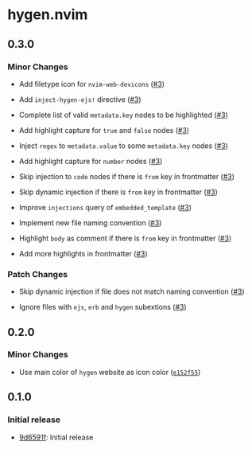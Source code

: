 # hygen.nvim

## 0.3.0

### Minor Changes

- Add filetype icon for `nvim-web-devicons` ([#3](https://github.com/Hdoc1509/hygen.nvim/pull/3))

- Add `inject-hygen-ejs!` directive ([#3](https://github.com/Hdoc1509/hygen.nvim/pull/3))

- Complete list of valid `metadata.key` nodes to be highlighted ([#3](https://github.com/Hdoc1509/hygen.nvim/pull/3))

- Add highlight capture for `true` and `false` nodes ([#3](https://github.com/Hdoc1509/hygen.nvim/pull/3))

- Inject `regex` to `metadata.value` to some `metadata.key` nodes ([#3](https://github.com/Hdoc1509/hygen.nvim/pull/3))

- Add highlight capture for `number` nodes ([#3](https://github.com/Hdoc1509/hygen.nvim/pull/3))

- Skip injection to `code` nodes if there is `from` key in frontmatter ([#3](https://github.com/Hdoc1509/hygen.nvim/pull/3))

- Skip dynamic injection if there is `from` key in frontmatter ([#3](https://github.com/Hdoc1509/hygen.nvim/pull/3))

- Improve `injections` query of `embedded_template` ([#3](https://github.com/Hdoc1509/hygen.nvim/pull/3))

- Implement new file naming convention ([#3](https://github.com/Hdoc1509/hygen.nvim/pull/3))

- Highlight `body` as comment if there is `from` key in frontmatter ([#3](https://github.com/Hdoc1509/hygen.nvim/pull/3))

- Add more highlights in frontmatter ([#3](https://github.com/Hdoc1509/hygen.nvim/pull/3))

### Patch Changes

- Skip dynamic injection if file does not match naming convention ([#3](https://github.com/Hdoc1509/hygen.nvim/pull/3))

- Ignore files with `ejs`, `erb` and `hygen` subextions ([#3](https://github.com/Hdoc1509/hygen.nvim/pull/3))

## 0.2.0

### Minor Changes

- Use main color of `hygen` website as icon color ([`e152f55`](https://github.com/Hdoc1509/hygen.nvim/commit/e152f555e0ecacb5900218d46430f29ce575604e))

## 0.1.0

### Initial release

- [9d6591f](https://github.com/Hdoc1509/hygen.nvim/commit/9d6591f4f7955e28d10a64c8fd2f78294d267585): Initial release
